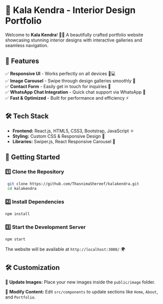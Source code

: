 # 🎨 Kala Kendra - Interior Design Portfolio

Welcome to **Kala Kendra**! 🏡✨ A beautifully crafted portfolio website showcasing stunning interior designs with interactive galleries and seamless navigation.

## 📌 Features

✅ **Responsive UI** - Works perfectly on all devices 📱💻  
✅ **Image Carousel** - Swipe through design galleries smoothly 🎠  
✅ **Contact Form** - Easily get in touch for inquiries 📩  
✅ **WhatsApp Chat Integration** - Quick chat support via WhatsApp 💬  
✅ **Fast & Optimized** - Built for performance and efficiency ⚡  

## 🛠️ Tech Stack

- **Frontend:** React.js, HTML5, CSS3, Bootstrap, JavaScript ⚛️
- **Styling:** Custom CSS & Responsive Design 🎨
- **Libraries:** Swiper.js, React Responsive Carousel 🎠

## 🚀 Getting Started

### 1️⃣ Clone the Repository
```sh
 git clone https://github.com/ThasnimaShereef/kalakendra.git
 cd kalakendra
```

### 2️⃣ Install Dependencies
```sh
npm install
```

### 3️⃣ Start the Development Server
```sh
npm start
```
The website will be available at `http://localhost:3000/` 🌍

## 🛠️ Customization

🎨 **Update Images:** Place your new images inside the `public/image` folder.

📜 **Modify Content:** Edit `src/components` to update sections like `Home`, `About`, and `Portfolio`.





 
